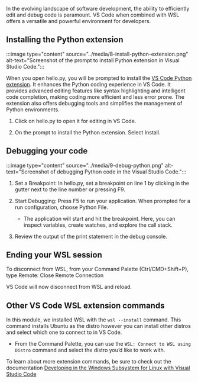 In the evolving landscape of software development, the ability to efficiently edit and debug code is paramount. VS Code when combined with WSL offers a versatile and powerful environment for developers.  

## Installing the Python extension

:::image type="content" source="../media/8-install-python-extension.png" alt-text="Screenshot of the prompt to install Python extension in Visual Studio Code.":::

When you open hello.py, you will be prompted to install the [VS Code Python extension](https://marketplace.visualstudio.com/items?itemName=ms-python.python). It enhances the Python coding experience in VS Code. It provides advanced editing features like syntax highlighting and intelligent code completion, making coding more efficient and less error prone. The extension also offers debugging tools and simplifies the management of Python environments.  

1. Click on hello.py to open it for editing in VS Code. 

2. On the prompt to install the Python extension. Select Install. 

## Debugging your code 

:::image type="content" source="../media/9-debug-python.png" alt-text="Screenshot of debugging Python code in the Visual Studio Code.":::


1. Set a Breakpoint: In hello.py, set a breakpoint on line 1 by clicking in the gutter next to the line number or pressing F9. 

2. Start Debugging: Press F5 to run your application. When prompted for a run configuration, choose Python File. 

    - The application will start and hit the breakpoint. Here, you can inspect variables, create watches, and explore the call stack. 

3. Review the output of the print statement in the debug console. 

## Ending your WSL session 

To disconnect from WSL, from your Command Palette (Ctrl/CMD+Shift+P), type Remote: Close Remote Connection 

VS Code will now disconnect from WSL and reload. 

## Other VS Code WSL extension commands 

In this module, we installed WSL with the `wsl --install` command. This command installs Ubuntu as the distro however you can install other distros and select which one to connect to in VS Code. 

- From the Command Palette, you can use the `WSL: Connect to WSL using Distro` command and select the distro you’d like to work with. 

To learn about more extension commands, be sure to check out the documentation [Developing in the Windows Subsystem for Linux with Visual Studio Code](https://code.visualstudio.com/docs/remote/wsl)